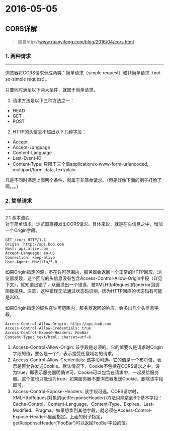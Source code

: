 # 2016-05-05

## CORS详解
> 摘自http://www.ruanyifeng.com/blog/2016/04/cors.html

### 1. 两种请求
-----
浏览器将CORS请求分成两类：简单请求（simple request）和非简单请求（not-so-simple request）。

只要同时满足以下两大条件，就属于简单请求。  
1. 请求方法是以下三种方法之一：  
  + HEAD  
  + GET  
  + POST  
2. HTTP的头信息不超出以下几种字段：  
  + Accept  
  + Accept-Language  
  + Content-Language  
  + Last-Event-ID  
  + Content-Type: 只限于三个值application/x-www-form-urlencoded, multipart/form-data, text/plain  

 凡是不同时满足上面两个条件，就属于非简单请求。（但是好像下面的例子打脸了啊。。。）   


### 2. 简单请求
---
2.1 基本流程   
对于简单请求，浏览器直接发出CORS请求。具体来说，就是在头信息之中，增加一个Origin字段。  
```http
GET /cors HTTP/1.1
Origin: http://api.bob.com
Host: api.alice.com
Accept-Language: en-US
Connection: keep-alive
User-Agent: Mozilla/5.0...
```
如果Origin指定的源，不在许可范围内，服务器会返回一个正常的HTTP回应。浏览器发现，这个回应的头信息没有包含Access-Control-Allow-Origin字段（详见下文），就知道出错了，从而抛出一个错误，被XMLHttpRequest的onerror回调函数捕获。注意，这种错误无法通过状态码识别，因为HTTP回应的状态码有可能是200。

如果Origin指定的域名在许可范围内，服务器返回的响应，会多出几个头信息字段。

```http
Access-Control-Allow-Origin: http://api.bob.com
Access-Control-Allow-Credentials: true
Access-Control-Expose-Headers: FooBar
Content-Type: text/html; charset=utf-8
```
1. Access-Control-Allow-Origin: 该字段是必须的。它的值要么是请求时Origin字段的值，要么是一个*，表示接受任意域名的请求。  
2. Access-Control-Allow-Credentials: 该字段可选。它的值是一个布尔值，表示是否允许发送Cookie。默认情况下，Cookie不包括在CORS请求之中。设为true，即表示服务器明确许可，Cookie可以包含在请求中，一起发给服务器。这个值也只能设为true，如果服务器不要浏览器发送Cookie，删除该字段即可。  
3. Access-Control-Expose-Headers: 该字段可选。CORS请求时，XMLHttpRequest对象的getResponseHeader()方法只能拿到6个基本字段：Cache-Control、Content-Language、Content-Type、Expires、Last-Modified、Pragma。如果想拿到其他字段，就必须在Access-Control-Expose-Headers里面指定。上面的例子指定，getResponseHeader('FooBar')可以返回FooBar字段的值。